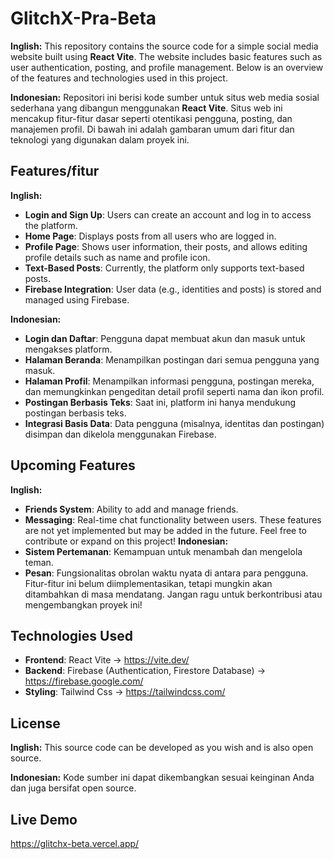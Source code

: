# GlitchX-Pra-Beta
**Inglish:**
This repository contains the source code for a simple social media website built using **React Vite**. The website includes basic features such as user authentication, posting, and profile management. Below is an overview of the features and technologies used in this project.

**Indonesian:**
Repositori ini berisi kode sumber untuk situs web media sosial sederhana yang dibangun menggunakan **React Vite**. Situs web ini mencakup fitur-fitur dasar seperti otentikasi pengguna, posting, dan manajemen profil. Di bawah ini adalah gambaran umum dari fitur dan teknologi yang digunakan dalam proyek ini.

## Features/fitur
**Inglish:**
- **Login and Sign Up**: Users can create an account and log in to access the platform.
- **Home Page**: Displays posts from all users who are logged in.
- **Profile Page**: Shows user information, their posts, and allows editing profile details such as name and profile icon.
- **Text-Based Posts**: Currently, the platform only supports text-based posts.
- **Firebase Integration**: User data (e.g., identities and posts) is stored and managed using Firebase.

**Indonesian:**
- **Login dan Daftar**: Pengguna dapat membuat akun dan masuk untuk mengakses platform.
- **Halaman Beranda**: Menampilkan postingan dari semua pengguna yang masuk.
- **Halaman Profil**: Menampilkan informasi pengguna, postingan mereka, dan memungkinkan pengeditan detail profil seperti nama dan ikon profil.
- **Postingan Berbasis Teks**: Saat ini, platform ini hanya mendukung postingan berbasis teks.
- **Integrasi Basis Data**: Data pengguna (misalnya, identitas dan postingan) disimpan dan dikelola menggunakan Firebase.

## Upcoming Features
**Inglish:**
- **Friends System**: Ability to add and manage friends.
- **Messaging**: Real-time chat functionality between users.
These features are not yet implemented but may be added in the future. Feel free to contribute or expand on this project!
**Indonesian:**
- **Sistem Pertemanan**: Kemampuan untuk menambah dan mengelola teman.
- **Pesan**: Fungsionalitas obrolan waktu nyata di antara para pengguna.
Fitur-fitur ini belum diimplementasikan, tetapi mungkin akan ditambahkan di masa mendatang. Jangan ragu untuk berkontribusi atau mengembangkan proyek ini!

## Technologies Used

- **Frontend**: React Vite -> https://vite.dev/
- **Backend**: Firebase (Authentication, Firestore Database) -> https://firebase.google.com/
- **Styling**: Tailwind Css -> https://tailwindcss.com/

## License
**Inglish:**
This source code can be developed as you wish and is also open source.

**Indonesian:**
Kode sumber ini dapat dikembangkan sesuai keinginan Anda dan juga bersifat open source.

## Live Demo
https://glitchx-beta.vercel.app/
